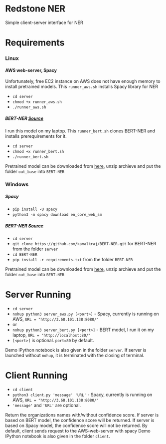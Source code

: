 # Redstone NER
Simple client-server interface for NER
# Requirements
### Linux 
#### AWS web-server, Spacy
Unfortunately, free EC2 instance on AWS does not have enough memory to install pretrained models.
This `runner_aws.sh` installs Spacy library for NER
- `cd server`
- `chmod +x runner_aws.sh`
- `./runner_aws.sh`

##### BERT-NER [Source](https://github.com/kamalkraj/BERT-NER)
I run this model on my laptop. 
This `runner_bert.sh` clones BERT-NER and installs prerequirements for it. 
- `cd server`
- `chmod +x runner_bert.sh`
- `./runner_bert.sh`

 Pretrained model can be downloaded from [here](https://1drv.ms/u/s!Auc3VRul9wo5hghurzE47bTRyUeR?e=08seO3), unzip archieve and put the folder `out_base` into `BERT-NER`
 
### Windows

##### Spacy
- `pip install -U spacy`
- `python3 -m spacy download en_core_web_sm`

##### BERT-NER [Source](https://github.com/kamalkraj/BERT-NER)
- `cd server`
- `git clone https://github.com/kamalkraj/BERT-NER.git` for BERT-NER from the folder `server`
- `cd BERT-NER`
- `pip install -r requirements.txt` from the folder `BERT-NER`
  
 Pretrained model can be downloaded from [here](https://1drv.ms/u/s!Auc3VRul9wo5hghurzE47bTRyUeR?e=08seO3), unzip archieve and put the folder `out_base` into `BERT-NER`
 
# Server Running
- `cd server`
- `nohup python3 server_aws.py [<port>]` - Spacy, currently is running on AWS, `URL = "http://3.68.101.138:8080/"`
- or
- `nohup python3 server_bert.py [<port>]` - BERT model, I run it on my laptop, `URL = "http://localhost:80/"`
- `[<port>]` is optional. `port=80` by default.

Demo IPython notebook is also given in the folder `server`. If server is launched without `nohup`, it is terminated with the closing of terminal.

# Client Running

- `cd client`
- `python3 client.py 'message' 'URL'` - Spacy, currently is running on AWS, `URL = "http://3.68.101.138:8080/"`
- `'message'` and `'URL'` are optional. 

Return the organizations names with/without confidence score. If server is based on BERT model, the confidence score will be returned. If server is based on Spacy model, the confidence score will not be returned. By default, client sends request to the AWS-web-server with spacy
Demo IPython notebook is also given in the folder `client`.


